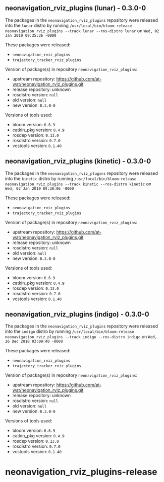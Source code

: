 ## neonavigation_rviz_plugins (lunar) - 0.3.0-0

The packages in the `neonavigation_rviz_plugins` repository were released into the `lunar` distro by running `/usr/local/bin/bloom-release neonavigation_rviz_plugins --track lunar --ros-distro lunar` on `Wed, 02 Jan 2019 09:35:36 -0000`

These packages were released:
- `neonavigation_rviz_plugins`
- `trajectory_tracker_rviz_plugins`

Version of package(s) in repository `neonavigation_rviz_plugins`:

- upstream repository: https://github.com/at-wat/neonavigation_rviz_plugins.git
- release repository: unknown
- rosdistro version: `null`
- old version: `null`
- new version: `0.3.0-0`

Versions of tools used:

- bloom version: `0.6.9`
- catkin_pkg version: `0.4.9`
- rosdep version: `0.13.0`
- rosdistro version: `0.7.0`
- vcstools version: `0.1.40`


## neonavigation_rviz_plugins (kinetic) - 0.3.0-0

The packages in the `neonavigation_rviz_plugins` repository were released into the `kinetic` distro by running `/usr/local/bin/bloom-release neonavigation_rviz_plugins --track kinetic --ros-distro kinetic` on `Wed, 02 Jan 2019 09:30:06 -0000`

These packages were released:
- `neonavigation_rviz_plugins`
- `trajectory_tracker_rviz_plugins`

Version of package(s) in repository `neonavigation_rviz_plugins`:

- upstream repository: https://github.com/at-wat/neonavigation_rviz_plugins.git
- release repository: unknown
- rosdistro version: `null`
- old version: `null`
- new version: `0.3.0-0`

Versions of tools used:

- bloom version: `0.6.9`
- catkin_pkg version: `0.4.9`
- rosdep version: `0.13.0`
- rosdistro version: `0.7.0`
- vcstools version: `0.1.40`


## neonavigation_rviz_plugins (indigo) - 0.3.0-0

The packages in the `neonavigation_rviz_plugins` repository were released into the `indigo` distro by running `/usr/local/bin/bloom-release neonavigation_rviz_plugins --track indigo --ros-distro indigo` on `Wed, 26 Dec 2018 03:09:40 -0000`

These packages were released:
- `neonavigation_rviz_plugins`
- `trajectory_tracker_rviz_plugins`

Version of package(s) in repository `neonavigation_rviz_plugins`:

- upstream repository: https://github.com/at-wat/neonavigation_rviz_plugins.git
- release repository: unknown
- rosdistro version: `null`
- old version: `null`
- new version: `0.3.0-0`

Versions of tools used:

- bloom version: `0.6.9`
- catkin_pkg version: `0.4.9`
- rosdep version: `0.13.0`
- rosdistro version: `0.7.0`
- vcstools version: `0.1.40`


# neonavigation_rviz_plugins-release